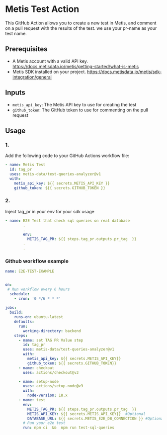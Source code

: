 # Metis Test Action

This GitHub Action allows you to create a new test in Metis, and comment on a pull request with the results of the test.
we use your pr-name as your test name.

## Prerequisites
- A Metis account with a valid API key. https://docs.metisdata.io/metis/getting-started/what-is-metis
- Metis SDK installed on your project. https://docs.metisdata.io/metis/sdk-integration/general

## Inputs
- `metis_api_key`: The Metis API key to use for creating the test
- `github_token`: The GitHub token to use for commenting on the pull request

## Usage

### 1.
Add the following code to your GitHub Actions workflow file:
```yaml
- name: Metis Test
  id: tag_pr
  uses: metis-data/test-queries-analyzer@v1
  with:
    metis_api_key: ${{ secrets.METIS_API_KEY }}
    github_token: ${{ secrets.GITHUB_TOKEN }}
```
### 2.
Inject tag_pr in your env for your sdk usage
```yaml
- name: E2E Test that check sql queries on real database
        .
        . 
        env:
          METIS_TAG_PR: ${{ steps.tag_pr.outputs.pr_tag  }}
        .
        .
```

### Github workflow example

```yaml
name: E2E-TEST-EXAMPLE


on:
 # Run workflow every 6 hours
  schedule:
    - cron: '0 */6 * * *'
 
jobs:
  build:
    runs-on: ubuntu-latest
    defaults:
      run:
        working-directory: backend
    steps:
      - name: set TAG PR Value step
        id: tag_pr
        uses: metis-data/test-queries-analyzer@v1
        with:
          metis_api_key: ${{ secrets.METIS_API_KEY}}
          github_token: ${{ secrets.GITHUB_TOKEN}}
      - name: checkout
        uses: actions/checkout@v3

      - name: setup-node
        uses: actions/setup-node@v3
        with:
          node-version: 18.x 
      - name: test
        env:
          METIS_TAG_PR: ${{ steps.tag_pr.outputs.pr_tag  }}
          METIS_API_KEY: ${{ secrets.METIS_API_KEY}}  #Optional
          DATABASE_URL: ${{ secrets.METIS_E2E_DB_CONNECTION }} #Optional
        # Run your e2e test
        run: npm ci  &&  npm run test-sql-queries
```